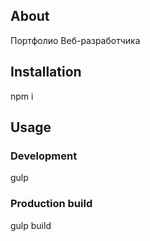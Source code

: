 ## About
Портфолио Веб-разработчика

## Installation
npm i

## Usage
### Development
gulp

### Production build
gulp build